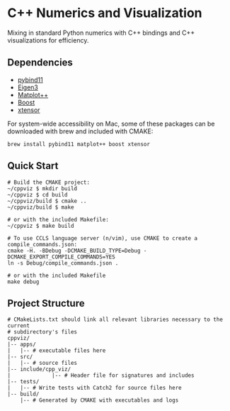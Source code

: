 # C++ Numerics and Visualization

Mixing in standard Python numerics with C++ bindings and C++ visualizations for efficiency.

## Dependencies
- [pybind11](https://pybind11.readthedocs.io/en/stable/)
- [Eigen3](https://eigen.tuxfamily.org/index.php?title=Main_Page)
- [Matplot++](https://github.com/alandefreitas/matplotplusplus)
- [Boost](https://www.boost.org)
- [xtensor](https://github.com/xtensor-stack/xtensor)

For system-wide accessibility on Mac, some of these packages can be downloaded with brew and included with CMAKE:
```
brew install pybind11 matplot++ boost xtensor
```

## Quick Start

```
# Build the CMAKE project:
~/cppviz $ mkdir build
~/cppviz $ cd build
~/cppviz/build $ cmake ..
~/cppviz/build $ make

# or with the included Makefile:
~/cppviz $ make build

# To use CCLS language server (n/vim), use CMAKE to create a compile_commands.json:
cmake -H. -BDebug -DCMAKE_BUILD_TYPE=Debug -DCMAKE_EXPORT_COMPILE_COMMANDS=YES
ln -s Debug/compile_commands.json .

# or with the included Makefile
make debug
```

## Project Structure

```
# CMakeLists.txt should link all relevant libraries necessary to the current
# subdirectory's files
cppviz/
|-- apps/
|   |-- # executable files here
|-- src/
|   |-- # source files
|-- include/cpp_viz/
|             |-- # Header file for signatures and includes
|-- tests/
|   |-- # Write tests with Catch2 for source files here
|-- build/
    |-- # Generated by CMAKE with executables and logs
```
